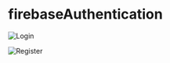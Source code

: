 # firebaseAuthentication
 
![Login](https://github.com/user-attachments/assets/5f52b83c-a23c-4ffb-975c-76e258e8b99f)

![Register](https://github.com/user-attachments/assets/562ba23c-528b-4ced-a11d-71f08fd14b30)
